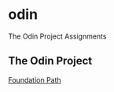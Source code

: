 # odin
The Odin Project Assignments

## The Odin Project
[Foundation Path](https://www.theodinproject.com/paths/foundations)
